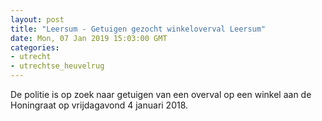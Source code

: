 ```yaml
---
layout: post
title: "Leersum - Getuigen gezocht winkeloverval Leersum"
date: Mon, 07 Jan 2019 15:03:00 GMT
categories: 
- utrecht 
- utrechtse_heuvelrug 
---
```


De politie is op zoek naar getuigen van een overval op een winkel aan de Honingraat op vrijdagavond 4 januari 2018.
